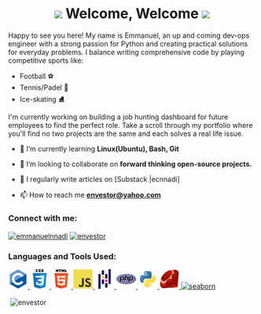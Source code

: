 <h1 align="center"><img src="https://raw.githubusercontent.com/MartinHeinz/MartinHeinz/master/wave.gif" width="30px"> Welcome, Welcome <img src="https://raw.githubusercontent.com/MartinHeinz/MartinHeinz/master/wave.gif" width="30px"></h1>


Happy to see you here! My name is Emmanuel, an up and coming dev-ops engineer with a strong passion for Python and creating practical solutions for everyday problems.
I balance writing comprehensive code by playing competitive sports like:
- Football ⚽
- Tennis/Padel 🎾
- Ice-skating ⛸️ 

I'm currently working on building a job hunting dashboard for future employees to find the perfect role.
Take a scroll through my portfolio where you'll find no two projects are the same and each solves a real life issue.

- 🌱 I’m currently learning **Linux(Ubuntu), Bash, Git**

- 👯 I’m looking to collaborate on **forward thinking open-source projects.**

- 📝 I regularly write articles on [Substack |ecnnadi]

- 📫 How to reach me **envestor@yahoo.com**

<h3 align="left">Connect with me:</h3>
<p align="left">
<a href="https://linkedin.com/in/emmanuel-nn00" target="blank"><img align="center" src="https://raw.githubusercontent.com/rahuldkjain/github-profile-readme-generator/master/src/images/icons/Social/linked-in-alt.svg" alt="emmanuelnnadi" height="30" width="40" /></a>
<a href="https://www.hackerrank.com/envestor" target="blank"><img align="center" src="https://raw.githubusercontent.com/rahuldkjain/github-profile-readme-generator/master/src/images/icons/Social/hackerrank.svg" alt="envestor" height="30" width="40" /></a>
</p>


<h3 align="left">Languages and Tools Used:</h3>
<p align="left"> <a href="https://www.cprogramming.com/" target="_blank" rel="noreferrer"> <img src="https://raw.githubusercontent.com/devicons/devicon/master/icons/c/c-original.svg" alt="c" width="40" height="40"/> </a> <a href="https://www.w3schools.com/css/" target="_blank" rel="noreferrer"> <img src="https://raw.githubusercontent.com/devicons/devicon/master/icons/css3/css3-original-wordmark.svg" alt="css3" width="40" height="40"/> </a> <a href="https://www.w3.org/html/" target="_blank" rel="noreferrer"> <img src="https://raw.githubusercontent.com/devicons/devicon/master/icons/html5/html5-original-wordmark.svg" alt="html5" width="40" height="40"/> </a> <a href="https://developer.mozilla.org/en-US/docs/Web/JavaScript" target="_blank" rel="noreferrer"> <img src="https://raw.githubusercontent.com/devicons/devicon/master/icons/javascript/javascript-original.svg" alt="javascript" width="40" height="40"/> </a> <a href="https://pandas.pydata.org/" target="_blank" rel="noreferrer"> <img src="https://raw.githubusercontent.com/devicons/devicon/2ae2a900d2f041da66e950e4d48052658d850630/icons/pandas/pandas-original.svg" alt="pandas" width="40" height="40"/> </a> <a href="https://www.php.net" target="_blank" rel="noreferrer"> <img src="https://raw.githubusercontent.com/devicons/devicon/master/icons/php/php-original.svg" alt="php" width="40" height="40"/> </a> <a href="https://www.python.org" target="_blank" rel="noreferrer"> <img src="https://raw.githubusercontent.com/devicons/devicon/master/icons/python/python-original.svg" alt="python" width="40" height="40"/> </a> <a href="https://www.ruby-lang.org/en/" target="_blank" rel="noreferrer"> <img src="https://raw.githubusercontent.com/devicons/devicon/master/icons/ruby/ruby-original.svg" alt="ruby" width="40" height="40"/> </a> <a href="https://seaborn.pydata.org/" target="_blank" rel="noreferrer"> <img src="https://seaborn.pydata.org/_images/logo-mark-lightbg.svg" alt="seaborn" width="40" height="40"/> </a> </p>


<p>&nbsp;<img align="center" src="https://github-readme-stats.vercel.app/api?username=envestor&show_icons=true&theme=radical&locale=en" alt="envestor" /></p>


